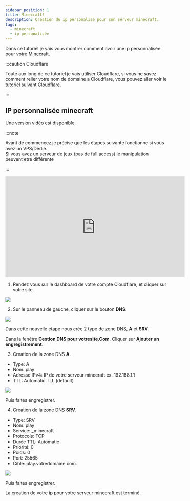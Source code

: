 ```yaml
---
sidebar_position: 1
title: Minecraft?
description: Création du ip personalisé pour son serveur minecraft.
tags:
  - minecraft
  - ip personalisée
---
```

Dans ce tutoriel je vais vous montrer comment avoir une ip personnalisée pour votre Minecraft.

:::caution Cloudflare

Toute aux long de ce tutoriel je vais utiliser Cloudflare, si vous ne savez comment relier votre nom de domaine a Cloudflare, vous pouvez aller voir le tutoriel suivant <a href="../../Nom-de-domaine/cloudflare" target="_blank">Cloudflare</a>.

:::

## IP personnalisée minecraft

Une version vidéo est disponible.

:::note

Avant de commencez je précise que les étapes suivante fonctionne si vous avez un VPS/Dedié.<br/>
Si vous avez un serveur de jeux (pas de full access) le manipulation peuvent etre différente

:::

<iframe width="560" height="315" src="https://www.youtube.com/embed/DM70XFo95oM" title="YouTube video player" frameborder="0" allow="accelerometer; autoplay; clipboard-write; encrypted-media; gyroscope; picture-in-picture" allowfullscreen></iframe>

1. Rendez vous sur le dashboard de votre compte Cloudflare, et cliquer sur votre site.

![](https://media.tutorapide.xyz/ihhkqqfqpa16.png)

2. Sur le panneau de gauche, cliquer sur le bouton **DNS**.

![](https://media.tutorapide.xyz/fl3fgbg6wn6o.png)

Dans cette nouvelle étape nous crée 2 type de zone DNS, **A** et **SRV**.

Dans la fenétre **Gestion DNS pour votresite.Com**. Cliquer sur **Ajouter un engregistrement**.

3. Creation de la zone DNS **A**.

  - Type: A
  - Nom: play
  - Adresse IPv4: IP de votre serveur minecraft ex. 192.168.1.1
  - TTL: Automatic TLL (default)

![](https://media.tutorapide.xyz/8mg8nl6k6162.png)

Puis faites engregistrer.

4. Creation de la zone DNS **SRV**.

  - Type: SRV
  - Nom: play
  - Service: _minecraft
  - Protocols: TCP
  - Durée TTL: Automatic
  - Priorité: 0
  - Poids: 0
  - Port: 25565
  - Cible: play.votredomaine.com.

  ![](https://media.tutorapide.xyz/k5hfi53bctwm.png)

  Puis faites engregistrer.

  La creation de votre ip pour votre serveur minecraft est terminé.